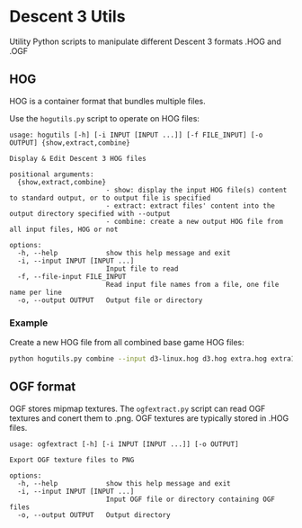 # Descent 3 Utils

Utility Python scripts to manipulate different Descent 3 formats .HOG and .OGF

## HOG

HOG is a container format that bundles multiple files.

Use the `hogutils.py` script to operate on HOG files:

```
usage: hogutils [-h] [-i INPUT [INPUT ...]] [-f FILE_INPUT] [-o OUTPUT] {show,extract,combine}

Display & Edit Descent 3 HOG files

positional arguments:
  {show,extract,combine}
                        - show: display the input HOG file(s) content to standard output, or to output file is specified
                        - extract: extract files' content into the output directory specified with --output
                        - combine: create a new output HOG file from all input files, HOG or not

options:
  -h, --help            show this help message and exit
  -i, --input INPUT [INPUT ...]
                        Input file to read
  -f, --file-input FILE_INPUT
                        Read input file names from a file, one file name per line
  -o, --output OUTPUT   Output file or directory
```
### Example

Create a new HOG file from all combined base game HOG files:

```bash
python hogutils.py combine --input d3-linux.hog d3.hog extra.hog extra1.hog extra13.hog ppics.hog --output combined.hog
```

## OGF format

OGF stores mipmap textures. The `ogfextract.py` script can read OGF textures and conert them to .png. OGF textures are typically stored in .HOG files.

```
usage: ogfextract [-h] [-i INPUT [INPUT ...]] [-o OUTPUT]

Export OGF texture files to PNG

options:
  -h, --help            show this help message and exit
  -i, --input INPUT [INPUT ...]
                        Input OGF file or directory containing OGF files
  -o, --output OUTPUT   Output directory
```